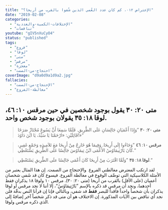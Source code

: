 ```yaml
---
title: "الإعتراض ٠١٢، كم كان عدد العُمي الذين شُفوا بالقرب من أريحا؟"
date: "2019-02-08"
categories:
  - "الإختلافات-الكمية-والعددية"
  - "تناقضات"
youtube: "gIV5nXuCyO4"
status: "published"
tags:
  - "فروع"
  - "لوقا"
  - "متى"
  - "مرقس"
  - "معجزة"
  - "احتجاج-من-الصمت"
coverImage: "d9a0d9a1d9a2.jpg"
fallacies:
  - "الإحتجاج-من-الصمت"
  - "مغالطة-الفروع"
---
```


## **متى ٢٠: ٣٠ يقول بوجود شخصين في حين مرقس ١٠: ٤٦، لوقا ١٨: ٣٥ يقولان بوجود شخص واحد.**

> **متى ٢٠**: **٣٠** ”وَإِذَا أَعْمَيَانِ جَالِسَانِ عَلَى الطَّرِيقِ. فَلَمَّا سَمِعَا أَنَّ يَسُوعَ مُجْتَازٌ صَرَخَا قَائِلَيْنِ: «ارْحَمْنَا يَا سَيِّدُ، يَا ابْنَ دَاوُدَ!»“

> **مرقس ١٠**: **٤٦** ”وَجَاءُوا إِلَى أَرِيحَا. وَفِيمَا هُوَ خَارِجٌ مِنْ أَرِيحَا مَعَ تَلاَمِيذِهِ وَجَمْعٍ غَفِيرٍ، كَانَ بَارْتِيمَاوُسُ الأَعْمَى ابْنُ تِيمَاوُسَ جَالِسًا عَلَى الطَّرِيقِ يَسْتَعْطِي.“

> **لوقا ١٨**: **٣٥** ”وَلَمَّا اقْتَرَبَ مِنْ أَرِيحَا كَانَ أَعْمَى جَالِسًا علَى الطَّرِيقِ يَسْتَعْطِي.“

لقد ارتكب المعترض مغالطتي الفروع  والإحتجاج من الصمت. إن هذا المثال يعتبر من الأمثلة الكلاسيكية التي توصِّف الوقوع في مغالطة الفروع. فيسوع كان قد شَفى شخصان أعميان (على الأقل) بالقرب من أريحا (متى ٢٠: ٣٠). مرقس ١٠ ولوقا ١٨ يذكران فقط أحدهما، ونجد أن مرقس قد ذكره بالإسم ”بَارْتِيمَاوُسُ“، إلا أننا لا نجد مرقس أو لوقا يذكران بأن شخصاً واحداً فاقداً للبصر **فقط** قد شفي، وبالتالي فإنا إن قرأنا النص بدقّة فلن نجد أي تناقض بين الآيات المذكورة. إن الاختلاف هو أن متى قد ذكر شخصاً آخر إضافةً إلى الذي ذكره مرقس ولوقا.
